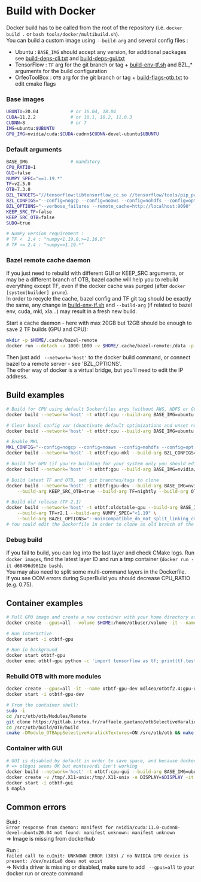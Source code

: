 # Build with Docker
Docker build has to be called from the root of the repository (i.e. `docker build .` or `bash tools/docker/multibuild.sh`).  
You can build a custom image using `--build-arg` and several config files :
- Ubuntu : `BASE_IMG` should accept any version, for additional packages see [build-deps-cli.txt](build-deps-cli.txt) and [build-deps-gui.txt](build-deps-gui.txt)
- TensorFlow : `TF` arg for the git branch or tag + [build-env-tf.sh](build-env-tf.sh) and BZL_* arguments for the build configuration
- OrfeoToolBox : `OTB` arg for the git branch or tag + [build-flags-otb.txt](build-flags-otb.txt) to edit cmake flags

### Base images
```bash
UBUNTU=20.04            # or 16.04, 18.04
CUDA=11.2.2             # or 10.1, 10.2, 11.0.3
CUDNN=8                 # or 7
IMG=ubuntu:$UBUNTU
GPU_IMG=nvidia/cuda:$CUDA-cudnn$CUDNN-devel-ubuntu$UBUNTU
```

### Default arguments
```bash
BASE_IMG                # mandatory
CPU_RATIO=1
GUI=false
NUMPY_SPEC="==1.19.*"
TF=v2.5.0
OTB=7.3.0
BZL_TARGETS="//tensorflow:libtensorflow_cc.so //tensorflow/tools/pip_package:build_pip_package"
BZL_CONFIGS="--config=nogcp --config=noaws --config=nohdfs --config=opt"
BZL_OPTIONS="--verbose_failures --remote_cache=http://localhost:9090"
KEEP_SRC_TF=false
KEEP_SRC_OTB=false
SUDO=true

# NumPy version requirement :
# TF <  2.4 : "numpy<1.19.0,>=1.16.0"
# TF >= 2.4 : "numpy==1.19.*"
```

### Bazel remote cache daemon
If you just need to rebuild with different GUI or KEEP_SRC arguments, or may be a different branch of OTB, bazel cache will help you to rebuild everything except TF, even if the docker cache was purged (after `docker [system|builder] prune`).  
In order to recycle the cache, bazel config and TF git tag should be exactly the same, any change in [build-env-tf.sh](build-env-tf.sh) and `--build-arg` (if related to bazel env, cuda, mkl, xla...) may result in a fresh new build.  

Start a cache daemon - here with max 20GB but 12GB should be enough to save 2 TF builds (GPU and CPU):  
```bash
mkdir -p $HOME/.cache/bazel-remote
docker run --detach -u 1000:1000 -v $HOME/.cache/bazel-remote:/data -p 9090:8080 buchgr/bazel-remote-cache --max_size=20
```
Then just add ` --network='host'` to the docker build command, or connect bazel to a remote server - see 'BZL_OPTIONS'.  
The other way of docker is a virtual bridge, but you'll need to edit the IP address.  

## Build examples
```bash
# Build for CPU using default Dockerfiles args (without AWS, HDFS or GCP support)
docker build --network='host' -t otbtf:cpu --build-arg BASE_IMG=ubuntu:20.04 .

# Clear bazel config var (deactivate default optimizations and unset noaws/nogcp/nohdfs)
docker build --network='host' -t otbtf:cpu --build-arg BASE_IMG=ubuntu:20.04 --build-arg BZL_CONFIGS= .

# Enable MKL
MKL_CONFIG="--config=nogcp --config=noaws --config=nohdfs --config=opt --config=mkl"
docker build --network='host' -t otbtf:cpu-mkl --build-arg BZL_CONFIGS="$MKL_CONFIG" --build-arg BASE_IMG=ubuntu:20.04 .

# Build for GPU (if you're building for your system only you should edit CUDA_COMPUTE_CAPABILITIES in build-env-tf.sh)
docker build --network='host' -t otbtf:gpu --build-arg BASE_IMG=nvidia/cuda:11.0.3-cudnn8-devel-ubuntu20.04 .

# Build latest TF and OTB, set git branches/tags to clone
docker build --network='host' -t otbtf:gpu-dev --build-arg BASE_IMG=nvidia/cuda:11.2.2-cudnn8-devel-ubuntu20.04 \
    --build-arg KEEP_SRC_OTB=true --build-arg TF=nightly --build-arg OTB=develop .

# Build old release (TF-2.1)
docker build --network='host' -t otbtf:oldstable-gpu --build-arg BASE_IMG=nvidia/cuda:10.1-cudnn7-devel-ubuntu18.04 \
    --build-arg TF=r2.1 --build-arg NUMPY_SPEC="<1.19" \
    --build-arg BAZEL_OPTIONS="--noincompatible_do_not_split_linking_cmdline --verbose_failures --remote_cache=http://localhost:9090" .
# You could edit the Dockerfile in order to clone an old branch of the repo instead of copying files from the build context
```

### Debug build
If you fail to build, you can log into the last layer and check CMake logs. Run `docker images`, find the latest layer ID and run a tmp container (`docker run -it d60496d9612e bash`).  
You may also need to split some multi-command layers in the Dockerfile.  
If you see OOM errors during SuperBuild you should decrease CPU_RATIO (e.g. 0.75).  

## Container examples
```bash
# Pull GPU image and create a new container with your home directory as volume (requires apt package nvidia-docker2 and CUDA>=11.0)
docker create --gpus=all --volume $HOME:/home/otbuser/volume -it --name otbtf-gpu mdl4eo/otbtf2.4:gpu

# Run interactive
docker start -i otbtf-gpu

# Run in background
docker start otbtf-gpu
docker exec otbtf-gpu python -c 'import tensorflow as tf; print(tf.test.is_gpu_available())'
```

### Rebuild OTB with more modules
```bash
docker create --gpus=all -it --name otbtf-gpu-dev mdl4eo/otbtf2.4:gpu-dev
docker start -i otbtf-gpu-dev
```
```bash
# From the container shell:
sudo -i
cd /src/otb/otb/Modules/Remote
git clone https://gitlab.irstea.fr/raffaele.gaetano/otbSelectiveHaralickTextures.git
cd /src/otb/build/OTB/build
cmake -DModule_OTBAppSelectiveHaralickTextures=ON /src/otb/otb && make install -j
```

### Container with GUI
```bash
# GUI is disabled by default in order to save space, and because docker xvfb isn't working properly with OpenGL.
# => otbgui seems OK but monteverdi isn't working
docker build --network='host' -t otbtf:cpu-gui --build-arg BASE_IMG=ubuntu:20.04 --build-arg GUI=true .
docker create -v /tmp/.X11-unix:/tmp/.X11-unix -e DISPLAY=$DISPLAY -it --name otbtf-gui otbtf:cpu-gui
docker start -i otbtf-gui
$ mapla
```

## Common errors
Buid :  
`Error response from daemon: manifest for nvidia/cuda:11.0-cudnn8-devel-ubuntu20.04 not found: manifest unknown: manifest unknown`  
=> Image is missing from dockerhub

Run :  
`failed call to cuInit: UNKNOWN ERROR (303) / no NVIDIA GPU device is present: /dev/nvidia0 does not exist`  
=> Nvidia driver is missing or disabled, make sure to add ` --gpus=all` to your docker run or create command
